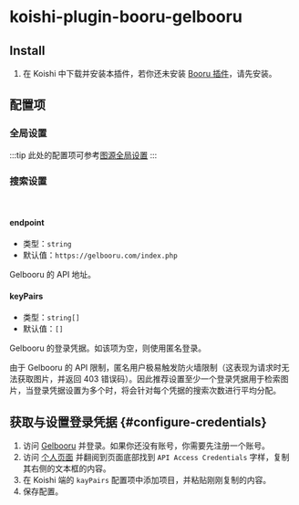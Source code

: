 # koishi-plugin-booru-gelbooru

## Install

1. 在 Koishi 中下载并安装本插件，若你还未安装 [Booru 插件](../index.md)，请先安装。

## 配置项

### 全局设置

:::tip
此处的配置项可参考[图源全局设置](../config#图源全局设置)
:::

### 搜索设置

<br>

#### endpoint

- 类型：`string`
- 默认值：`https://gelbooru.com/index.php`

Gelbooru 的 API 地址。

#### keyPairs

- 类型：`string[]`
- 默认值：`[]`

Gelbooru 的登录凭据。如该项为空，则使用匿名登录。

由于 Gelbooru 的 API 限制，匿名用户极易触发防火墙限制（这表现为请求时无法获取图片，并返回 403 错误码）。因此推荐设置至少一个登录凭据用于检索图片，当登录凭据设置为多个时，将会针对每个凭据的搜索次数进行平均分配。

## 获取与设置登录凭据 {#configure-credentials}

1. 访问 [Gelbooru](https://gelbooru.com) 并登录。如果你还没有账号，你需要先注册一个账号。
1. 访问 [个人页面](https://gelbooru.com/index.php?page=account&s=options) 并翻阅到页面底部找到 `API Access Credentials` 字样，复制其右侧的文本框的内容。
1. 在 Koishi 端的 `kayPairs` 配置项中添加项目，并粘贴刚刚复制的内容。
1. 保存配置。
